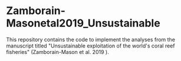 # Zamborain-Masonetal2019_Unsustainable
This repository contains the code to implement the analyses from the manuscript titled "Unsustainable exploitation of the world's coral reef fisheries" (Zamborain-Mason et al. 2019 ).
